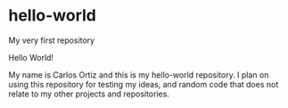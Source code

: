 # hello-world
My very first repository

Hello World!

My name is Carlos Ortiz and this is my hello-world repository. I plan on using this repository for testing my ideas, and random code that does not relate to my other projects and repositories.
